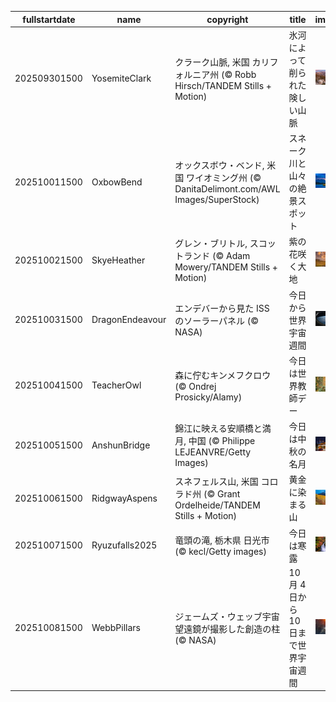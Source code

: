 |fullstartdate|name|copyright|title|image|
|--|--|--|--|--|
202509301500|YosemiteClark|クラーク山脈, 米国 カリフォルニア州 (© Robb Hirsch/TANDEM Stills + Motion)|氷河によって削られた険しい山脈|![](/ja-JP/2025/10/202509301500YosemiteClark.jpg)|
202510011500|OxbowBend|オックスボウ・ベンド, 米国 ワイオミング州 (© DanitaDelimont.com/AWL Images/SuperStock)|スネーク川と山々の絶景スポット|![](/ja-JP/2025/10/202510011500OxbowBend.jpg)|
202510021500|SkyeHeather|グレン・ブリトル, スコットランド (© Adam Mowery/TANDEM Stills + Motion)|紫の花咲く大地|![](/ja-JP/2025/10/202510021500SkyeHeather.jpg)|
202510031500|DragonEndeavour|エンデバーから見た ISS のソーラーパネル (© NASA)|今日から世界宇宙週間|![](/ja-JP/2025/10/202510031500DragonEndeavour.jpg)|
202510041500|TeacherOwl|森に佇むキンメフクロウ (© Ondrej Prosicky/Alamy)|今日は世界教師デー|![](/ja-JP/2025/10/202510041500TeacherOwl.jpg)|
202510051500|AnshunBridge|錦江に映える安順橋と満月, 中国 (© Philippe LEJEANVRE/Getty Images)|今日は中秋の名月|![](/ja-JP/2025/10/202510051500AnshunBridge.jpg)|
202510061500|RidgwayAspens|スネフェルス山, 米国 コロラド州 (© Grant Ordelheide/TANDEM Stills + Motion)|黄金に染まる山|![](/ja-JP/2025/10/202510061500RidgwayAspens.jpg)|
202510071500|Ryuzufalls2025|竜頭の滝, 栃木県 日光市 (© kecl/Getty images)|今日は寒露|![](/ja-JP/2025/10/202510071500Ryuzufalls2025.jpg)|
202510081500|WebbPillars|ジェームズ・ウェッブ宇宙望遠鏡が撮影した創造の柱 (© NASA)|10 月 4 日から 10 日まで世界宇宙週間|![](/ja-JP/2025/10/202510081500WebbPillars.jpg)|
